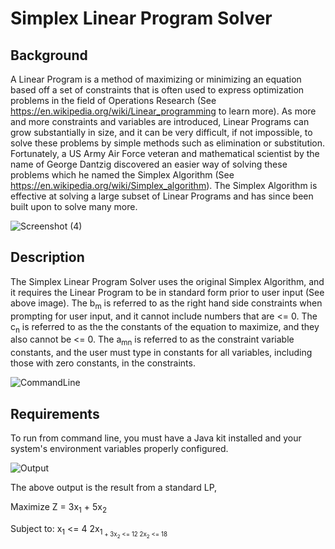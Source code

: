 # Simplex Linear Program Solver

## Background

A Linear Program is a method of maximizing or minimizing an equation based off a set of constraints that is often used to express optimization problems in the field of Operations Research (See https://en.wikipedia.org/wiki/Linear_programming to learn more). 
As more and more constraints and variables are introduced, Linear Programs can grow substantially in size, and it can be very difficult, if not impossible, to solve these problems by simple methods such as elimination or substitution. Fortunately, a US Army Air Force veteran and mathematical scientist by the name of George Dantzig discovered an easier way of solving these problems which he named the Simplex Algorithm (See https://en.wikipedia.org/wiki/Simplex_algorithm). The Simplex Algorithm is effective at solving a large subset of Linear Programs and has since been built upon to solve many more.

![Screenshot (4)](https://user-images.githubusercontent.com/48270610/107432059-3afde800-6adc-11eb-9ec7-a805df6d30ce.png)

## Description

The Simplex Linear Program Solver uses the original Simplex Algorithm, and it requires the Linear Program to be in standard form prior to user input (See above image). The b<sub>m</sub> is referred to as the right hand side constraints when prompting for user input, and it cannot include numbers that are <= 0. The c<sub>n</sub> is referred to as the the constants of the equation to maximize, and they also cannot be <= 0. The a<sub>mn</sub> is referred to as the constraint variable constants, and the user must type in constants for all variables, including those with zero constants, in the constraints.

![CommandLine](https://user-images.githubusercontent.com/48270610/107435750-6b945080-6ae1-11eb-86a3-b4379599acea.PNG)
  
## Requirements

To run from command line, you must have a Java kit installed and your system's environment variables properly configured.

![Output](https://user-images.githubusercontent.com/48270610/107436007-caf26080-6ae1-11eb-8de9-0b52bca7abfe.PNG)

The above output is the result from a standard LP,

Maximize Z = 3x<sub>1</sub> + 5x<sub>2</sub>

Subject to: x<sub>1</sub>           <= 4
           2x<sub>1<sub> + 3x<sub>2</sub> <= 12
                          2x<sub>2</sub> <= 18
